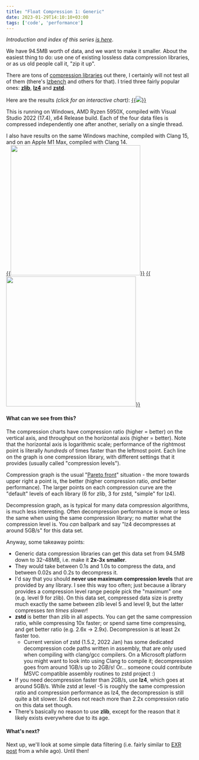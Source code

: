 ```yaml
---
title: "Float Compression 1: Generic"
date: 2023-01-29T14:10:10+03:00
tags: ['code', 'performance']
---
```


*Introduction and index of this series [is here](/blog/2023/01/29/Float-Compression-0-Intro/)*.

We have 94.5MB worth of data, and we want to make it smaller. About the easiest thing to do: use one of existing
lossless data compression libraries, or as us old people call it, "zip it up".

There are tons of [compression libraries](https://github.com/inikep/lzbench#supported-compressors) out there,
I certainly will not test all of them (there's [lzbench](https://github.com/inikep/lzbench) and others for that).
I tried three fairly popular ones: [**zlib**](https://en.wikipedia.org/wiki/Zlib),
[**lz4**](https://en.wikipedia.org/wiki/LZ4_(compression_algorithm)) and [**zstd**](https://en.wikipedia.org/wiki/Zstd).

Here are the results *(click for an interactive chart)*:
[{{<img src="/img/blog/2023/float-compr/float-compr-generic-amd-msvc.png">}}](/img/blog/2023/float-compr/01-float-comp-generic-amd-msvc.html)

This is running on Windows, AMD Ryzen 5950X, compiled with Visual Studio 2022 (17.4), x64 Release build. Each of the four data files is compressed
independently one after another, serially on a single thread.

I also have results on the same Windows machine, compiled with Clang 15, and on an Apple M1 Max, compiled with Clang 14. \
[{{<img src="/img/blog/2023/float-compr/float-compr-generic-amd-clang.png" width="350px">}}](/img/blog/2023/float-compr/01-float-comp-generic-amd-clang.html)
[{{<img src="/img/blog/2023/float-compr/float-compr-generic-m1-clang.png" width="350px">}}](/img/blog/2023/float-compr/01-float-comp-generic-m1-clang.html)


#### What can we see from this?

The compression charts have compression ratio (higher = better) on the vertical axis, and throughput on the horizontal axis (higher = better). Note that
the horizontal axis is logarithmic scale; performance of the rightmost point is literally *hundreds* of times faster than the leftmost point.
Each line on the graph is one compression library, with different settings that it provides (usually called "compression levels").

Compression graph is the usual "[Pareto front](https://en.wikipedia.org/wiki/Pareto_front)" situation - the more towards upper right a point is, the better
(higher compression ratio, *and* better performance). The larger points on each compression curve are the "default" levels of each library
(6 for zlib, 3 for zstd, "simple" for lz4).

Decompression graph, as is typical for many data compression algorithms, is much less interesting. Often decompression performance is more or less
the same when using the same compression library; no matter what the compression level is. You *can* ballpark and say "lz4
decompresses at around 5GB/s" for this data set.

Anyway, some takeaway points:

* Generic data compression libraries can get this data set from 94.5MB down to 32-48MB, i.e. make it **2x-3x smaller**.
* They would take between 0.1s and 1.0s to compress the data, and between 0.02s and 0.2s to decompress it.
* I'd say that you should **never use maximum compression levels** that are provided by any library. I see this way too often;
  just because a library provides a compression level range people pick the "maximum" one (e.g. level 9 for zlib). On this data set,
  compressed data size is pretty much exactly the same between zlib level 5 and level 9, but the latter compresses *ten times slower*!
* **zstd** is better than zlib in all aspects. You can get the same compression ratio, while compressing 10x faster; or spend same time compressing,
  and get better ratio (e.g. 2.6x -> 2.9x). Decompression is at least 2x faster too.
    * Current version of zstd (1.5.2, 2022 Jan) has some dedicated decompression code paths written in assembly, that are only used
      when compiling with clang/gcc compilers.
      On a Microsoft platform you might want to look into using Clang to compile it; decompression goes from around 1GB/s up to 2GB/s! Or... someone
      could contribute MSVC compatible assembly routines to zstd project :)
* If you need decompression faster than 2GB/s, use **lz4**, which goes at around 5GB/s. While zstd at level -5 is roughly the same compression ratio
  and compression performance as lz4, the decompression is still quite a bit slower. lz4 does not reach more than 2.2x compression ratio on this data set
  though.
* There's basically no reason to use **zlib**, except for the reason that it likely exists everywhere due to its age.


#### What's next?

Next up, we'll look at some simple data filtering (i.e. fairly similar to [EXR post](/blog/2021/08/27/EXR-Filtering-and-ZFP/) from a while ago).
Until then!
